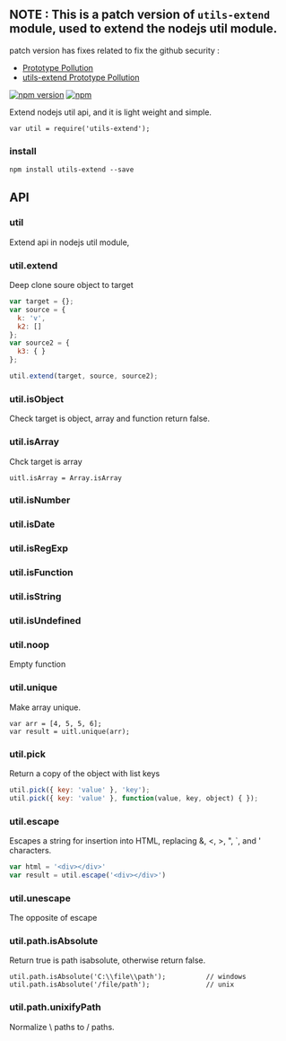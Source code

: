 ## NOTE : This is a patch version of ```utils-extend``` module, used to extend the nodejs util module. 
patch version has fixes related to fix the github security :
- [Prototype Pollution](https://github.com/advisories/GHSA-6pq3-928q-x6w6)
- [utils-extend Prototype Pollution](https://github.com/advisories/GHSA-7qgg-vw88-cc99)


[![npm version](https://badge.fury.io/js/utils-extend.svg)](http://badge.fury.io/js/@Ecorpin/utils-extend)
[![npm](https://img.shields.io/npm/l/utils-extend.svg)](https://www.npmjs.com/package/utils-extend)


Extend nodejs util api, and it is light weight and simple.
```
var util = require('utils-extend');
```
### install
```
npm install utils-extend --save
```
## API
### util
Extend api in nodejs util module, 

### util.extend
Deep clone soure object to target
```js
var target = {};
var source = {
  k: 'v',
  k2: []
};
var source2 = {
  k3: { }  
};

util.extend(target, source, source2);
```

### util.isObject
Check target is object, array and function return false.

### util.isArray
Chck target is array
```
uitl.isArray = Array.isArray

```
### util.isNumber

### util.isDate

### util.isRegExp

### util.isFunction

### util.isString

### util.isUndefined

### util.noop
Empty function

### util.unique
Make array unique.
```
var arr = [4, 5, 5, 6];
var result = uitl.unique(arr);
```
### util.pick
Return a copy of the object with list keys
```js
util.pick({ key: 'value' }, 'key');
util.pick({ key: 'value' }, function(value, key, object) { });
```

### util.escape
Escapes a string for insertion into HTML, replacing &, <, >, ", `, and ' characters.
```js
var html = '<div></div>'
var result = util.escape('<div></div>')
```

### util.unescape
The opposite of escape

### util.path.isAbsolute
Return true is path isabsolute, otherwise return false.
```
util.path.isAbsolute('C:\\file\\path');          // windows
util.path.isAbsolute('/file/path');              // unix
```

### util.path.unixifyPath
Normalize \ paths to / paths.
